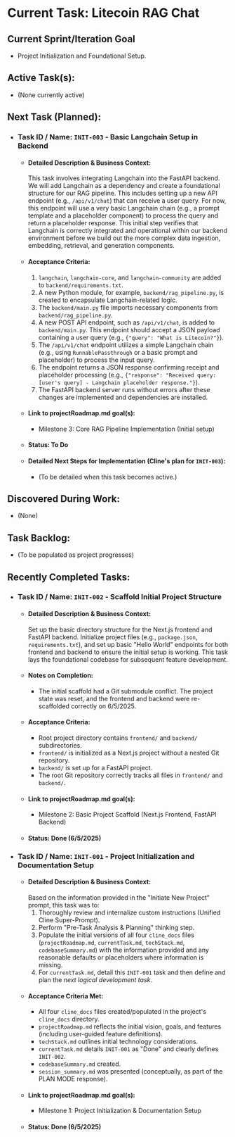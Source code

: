 # Current Task: Litecoin RAG Chat

## Current Sprint/Iteration Goal
*   Project Initialization and Foundational Setup.

## Active Task(s):
*   (None currently active)

## Next Task (Planned):
*   ### Task ID / Name: `INIT-003` - Basic Langchain Setup in Backend
    *   #### Detailed Description & Business Context:
        This task involves integrating Langchain into the FastAPI backend. We will add Langchain as a dependency and create a foundational structure for our RAG pipeline. This includes setting up a new API endpoint (e.g., `/api/v1/chat`) that can receive a user query. For now, this endpoint will use a very basic Langchain chain (e.g., a prompt template and a placeholder component) to process the query and return a placeholder response. This initial step verifies that Langchain is correctly integrated and operational within our backend environment before we build out the more complex data ingestion, embedding, retrieval, and generation components.
    *   #### Acceptance Criteria:
        1.  `langchain`, `langchain-core`, and `langchain-community` are added to `backend/requirements.txt`.
        2.  A new Python module, for example, `backend/rag_pipeline.py`, is created to encapsulate Langchain-related logic.
        3.  The `backend/main.py` file imports necessary components from `backend/rag_pipeline.py`.
        4.  A new POST API endpoint, such as `/api/v1/chat`, is added to `backend/main.py`. This endpoint should accept a JSON payload containing a user query (e.g., `{"query": "What is Litecoin?"}`).
        5.  The `/api/v1/chat` endpoint utilizes a simple Langchain chain (e.g., using `RunnablePassthrough` or a basic prompt and placeholder) to process the input query.
        6.  The endpoint returns a JSON response confirming receipt and placeholder processing (e.g., `{"response": "Received query: [user's query] - Langchain placeholder response."}`).
        7.  The FastAPI backend server runs without errors after these changes are implemented and dependencies are installed.
    *   #### Link to projectRoadmap.md goal(s):
        *   Milestone 3: Core RAG Pipeline Implementation (Initial setup)
    *   #### Status: To Do
    *   #### Detailed Next Steps for Implementation (Cline's plan for `INIT-003`):
        *   (To be detailed when this task becomes active.)

## Discovered During Work:
*   (None)

## Task Backlog:
*   (To be populated as project progresses)

## Recently Completed Tasks:
*   ### Task ID / Name: `INIT-002` - Scaffold Initial Project Structure
    *   #### Detailed Description & Business Context:
        Set up the basic directory structure for the Next.js frontend and FastAPI backend. Initialize project files (e.g., `package.json`, `requirements.txt`), and set up basic "Hello World" endpoints for both frontend and backend to ensure the initial setup is working. This task lays the foundational codebase for subsequent feature development.
    *   #### Notes on Completion:
        *   The initial scaffold had a Git submodule conflict. The project state was reset, and the frontend and backend were re-scaffolded correctly on 6/5/2025.
    *   #### Acceptance Criteria:
        *   Root project directory contains `frontend/` and `backend/` subdirectories.
        *   `frontend/` is initialized as a Next.js project without a nested Git repository.
        *   `backend/` is set up for a FastAPI project.
        *   The root Git repository correctly tracks all files in `frontend/` and `backend/`.
    *   #### Link to projectRoadmap.md goal(s):
        *   Milestone 2: Basic Project Scaffold (Next.js Frontend, FastAPI Backend)
    *   #### Status: Done (6/5/2025)
*   ### Task ID / Name: `INIT-001` - Project Initialization and Documentation Setup
    *   #### Detailed Description & Business Context:
        Based on the information provided in the "Initiate New Project" prompt, this task was to:
        1.  Thoroughly review and internalize custom instructions (Unified Cline Super-Prompt).
        2.  Perform "Pre-Task Analysis & Planning" thinking step.
        3.  Populate the initial versions of all four `cline_docs` files (`projectRoadmap.md`, `currentTask.md`, `techStack.md`, `codebaseSummary.md`) with the information provided and any reasonable defaults or placeholders where information is missing.
        4.  For `currentTask.md`, detail this `INIT-001` task and then define and plan the *next logical development task*.
    *   #### Acceptance Criteria Met:
        *   All four `cline_docs` files created/populated in the project's `cline_docs` directory.
        *   `projectRoadmap.md` reflects the initial vision, goals, and features (including user-guided feature definitions).
        *   `techStack.md` outlines initial technology considerations.
        *   `currentTask.md` details `INIT-001` as "Done" and clearly defines `INIT-002`.
        *   `codebaseSummary.md` created.
        *   `session_summary.md` was presented (conceptually, as part of the PLAN MODE response).
    *   #### Link to projectRoadmap.md goal(s):
        *   Milestone 1: Project Initialization & Documentation Setup
    *   #### Status: Done (6/5/2025)
